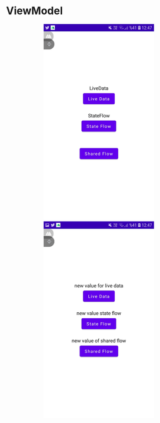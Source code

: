 # ViewModel

<p align = "center" >
  <img src="images/vm1.jpg" width="300" />
  <img src="images/vm2.jpg" width="300" />
</p>
